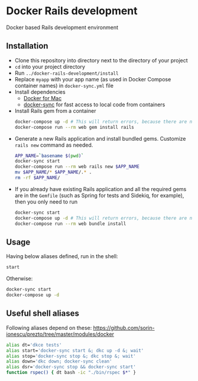 # Docker Rails development

Docker based Rails development environment

## Installation

* Clone this repository into directory next to the directory of your project
* `cd` into your project directory
* Run `../docker-rails-development/install`
* Replace `myapp` with your app name (as used in Docker Compose container names) in `docker-sync.yml` file
* Install dependencies
  * [Docker for Mac](https://docs.docker.com/docker-for-mac/)
  * [docker-sync](http://docker-sync.io) for fast access to local code from containers
* Install Rails gem from a container
  ```sh
  docker-compose up -d # This will return errors, because there are no required executables in containers yet
  docker-compose run --rm web gem install rails
  ```
* Generate a new Rails application and install bundled gems. Customize `rails new` command as needed.
  ```sh
  APP_NAME=`basename $(pwd)`
  docker-sync start
  docker-compose run --rm web rails new $APP_NAME
  mv $APP_NAME/* $APP_NAME/.* .
  rm -rf $APP_NAME/
  ```
* If you already have existing Rails application and all the required gems are in the `Gemfile` (such as Spring for tests and Sidekiq, for example), then you only need to run
  ```sh
  docker-sync start
  docker-compose up -d # This will return errors, because there are no required executables in containers yet
  docker-compose run --rm web bundle install
  ```

## Usage

Having below aliases defined, run in the shell:

```sh
start
```

Otherwise:

```sh
docker-sync start
docker-compose up -d
```

## Useful shell aliases

Following aliases depend on these: https://github.com/sorin-ionescu/prezto/tree/master/modules/docker

```sh
alias dt='dkce tests'
alias start='docker-sync start &; dkc up -d &; wait'
alias stop='docker-sync stop &; dkc stop &; wait'
alias down='dkc down; docker-sync clean'
alias dsr='docker-sync stop && docker-sync start'
function rspec() { dt bash -ic "./bin/rspec $*" }
```
